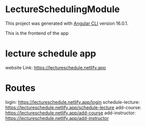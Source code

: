 # LectureSchedulingModule

This project was generated with [Angular CLI](https://github.com/angular/angular-cli) version 16.0.1.

This is the frontend of the app

# lecture schedule app

website Link: https://lectureschedule.netlify.app

# Routes

login: https://lectureschedule.netlify.app/login
schedule-lecture: https://lectureschedule.netlify.app/schedule-lecture
add-course: https://lectureschedule.netlify.app/add-course
add-instructor: https://lectureschedule.netlify.app/add-instructor
